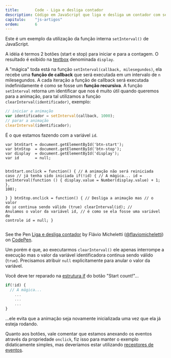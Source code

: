 ```yaml
---
title:       Code - Liga e desliga contador
description: Código em JavaScript que liga e desliga um contador com setInterval().
capitulo:    "js-artigos"
ordem:       6
---
```


Este é um exemplo da utilização da função interna `setInterval()` de JavaScript.

A idéia é termos 2 botões (start e stop) para iniciar e para a contagem. O resultado é exibido na [textbox](/html-css/formularios/text-box/)
denominada `display`.

A "mágica" toda está na função `setInterval(callback, milesegundos)`, ela recebe uma __função de callback__ que será 
executada em um intervalo de `n` milesegundos. A cada iteração a função de callback será executada indefinidamente é 
como se fosse um __função recursiva__. A função `setInterval` retorna um identificar que nos é muito útil quando queremos
para a animação, para tal utilizamos a função `clearInterval(identificador)`, exemplo:

```javascript
// iniciar a animação
var identificador = setInterval(callback, 1000);
// parar a animação
clearInterval(identificador);
```

É o que estamos fazendo com a variável `id`.

<div data-height="553" data-theme-id="2897" data-slug-hash="zfmkj" data-default-tab="js" data-user="flaviomicheletti" class='codepen'><pre><code>var btnStart = document.getElementById(&#x27;btn-start&#x27;);
var btnStop  = document.getElementById(&#x27;btn-stop&#x27;);
var display  = document.getElementById(&#x27;display&#x27;);
var id       = null;

btnStart.onclick = function() {
  // A animação não será reiniciada caso
  // já tenha sido iniciada
  if(!id) {
    // A mágica...
    id = setInterval(function () {
      display.value = Number(display.value) + 1;
    }, 100);    
  }
}
btnStop.onclick = function() {
  // Desliga a animação mas
  // o valor de `id` continua sendo válido (true)
  clearInterval(id);
  // Anulamos o valor da variável id,
  // é como se ela fosse uma variável de controle
  id = null;
}</code></pre>
<p>See the Pen <a href='http://codepen.io/flaviomicheletti/pen/zfmkj/'>Liga e desliga contador</a> by Flávio Micheletti (<a href='http://codepen.io/flaviomicheletti'>@flaviomicheletti</a>) on <a href='http://codepen.io'>CodePen</a>.</p>
</div><script async src="//assets.codepen.io/assets/embed/ei.js"></script>

Um porém é que, ao executarmos `clearInterval()` ele apenas interrompe a execução mas o valor da variável identificadora
continua sendo válido (`true`). Precisamos atribuir `null` explicitamente para anular o valor da variável.

Você deve ter reparado na [estrutura if](/javascript/if-else/) do botão "Start count!"...

```javascript
if(!id) {
  // A mágica...
    ...
    ...
    ...
}
```

...ele evita que a animação seja novamente inicializada uma vez que ela já esteja rodando.

Quanto aos botões, vale comentar que estamos anexando os eventos através da propriedade `onclick`, fiz isso para manter
o exemplo didaticamente simples, mas deveríamos estar utilizando [receptores de eventos](/javascript/tratando-eventos/).

